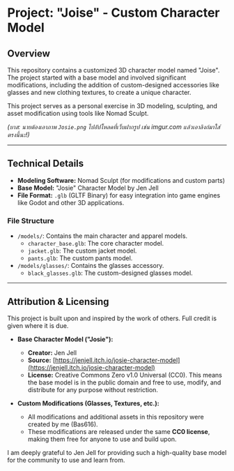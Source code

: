 # Project: "Joise" - Custom Character Model

## Overview

This repository contains a customized 3D character model named "Joise". The project started with a base model and involved significant modifications, including the addition of custom-designed accessories like glasses and new clothing textures, to create a unique character.

This project serves as a personal exercise in 3D modeling, sculpting, and asset modification using tools like Nomad Sculpt.

 
*(บาส: นายต้องเอาภาพ `Josie.png` ไปอัปโหลดที่เว็บฝากรูป เช่น imgur.com แล้วเอาลิงก์มาใส่ตรงนี้นะ!)*

---

## Technical Details

*   **Modeling Software:** Nomad Sculpt (for modifications and custom parts)
*   **Base Model:** "Josie" Character Model by Jen Jell
*   **File Format:** `.glb` (GLTF Binary) for easy integration into game engines like Godot and other 3D applications.

### File Structure

-   `/models/`: Contains the main character and apparel models.
    -   `character_base.glb`: The core character model.
    -   `jacket.glb`: The custom jacket model.
    -   `pants.glb`: The custom pants model.
-   `/models/glasses/`: Contains the glasses accessory.
    -   `black_glasses.glb`: The custom-designed glasses model.

---

## Attribution & Licensing

This project is built upon and inspired by the work of others. Full credit is given where it is due.

*   **Base Character Model ("Josie"):**
    *   **Creator:** Jen Jell
    *   **Source:** [https://jenjell.itch.io/josie-character-model](https://jenjell.itch.io/josie-character-model)
    *   **License:** Creative Commons Zero v1.0 Universal (CC0). This means the base model is in the public domain and free to use, modify, and distribute for any purpose without restriction.

*   **Custom Modifications (Glasses, Textures, etc.):**
    *   All modifications and additional assets in this repository were created by me (Bas616).
    *   These modifications are released under the same **CC0 license**, making them free for anyone to use and build upon.

I am deeply grateful to Jen Jell for providing such a high-quality base model for the community to use and learn from.
